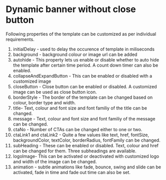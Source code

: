 # Dynamic banner without close button
Following properties of the template can be customized as per individual requirements.

1. initialDelay - used to delay the occurence of template in miliseconds
2. background - background colour or image url can be added
3. autohide - This property lets us enable or disable whether to auto hide the template after certain time period. A count down timer can also be enabled. 
4. collapseAndExpandButton - This can be enabled or disabled with a customized image
5. closeButton - Close button can be enabled or disabled. A customized image can be used as close button icon. 
6. borderStyle - The border of the template can be changed based on colour, border type and width. 
7. title- Text, colour and font size and font familiy of the title can be changed.
8. message - Text, colour and font size and font familiy of the message can be changed.
9. ctaNo - Number of CTAs can be changed either to one or two. 
10. ctaLink1 and ctaLink2 - Quite a few values like text, href, fontSize, backgroundColor, textColor, borderRadius, fontFamily can be changed. 
11. subHeading - These can be enabled or disabled. Text, colour and href can be changed for them. Three subheadings are available.
12. logoImage- This can be activated or deactivated with customized logo and width of the image can be changed. 
13. animation - subtle animations like fade, bounce, swing and slide can be activated, fade in time and fade out time can also be set.
